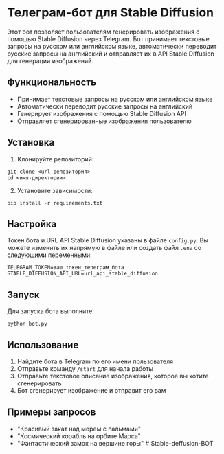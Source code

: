 # Телеграм-бот для Stable Diffusion

Этот бот позволяет пользователям генерировать изображения с помощью Stable Diffusion через Telegram. Бот принимает текстовые запросы на русском или английском языке, автоматически переводит русские запросы на английский и отправляет их в API Stable Diffusion для генерации изображений.

## Функциональность

- Принимает текстовые запросы на русском или английском языке
- Автоматически переводит русские запросы на английский
- Генерирует изображения с помощью Stable Diffusion API
- Отправляет сгенерированные изображения пользователю

## Установка

1. Клонируйте репозиторий:
```
git clone <url-репозитория>
cd <имя-директории>
```

2. Установите зависимости:
```
pip install -r requirements.txt
```

## Настройка

Токен бота и URL API Stable Diffusion указаны в файле `config.py`. Вы можете изменить их напрямую в файле или создать файл `.env` со следующими переменными:

```
TELEGRAM_TOKEN=ваш_токен_телеграм_бота
STABLE_DIFFUSION_API_URL=url_api_stable_diffusion
```

## Запуск

Для запуска бота выполните:

```
python bot.py
```

## Использование

1. Найдите бота в Telegram по его имени пользователя
2. Отправьте команду `/start` для начала работы
3. Отправьте текстовое описание изображения, которое вы хотите сгенерировать
4. Бот сгенерирует изображение и отправит его вам

## Примеры запросов

- "Красивый закат над морем с пальмами"
- "Космический корабль на орбите Марса"
- "Фантастический замок на вершине горы"
#   S t a b l e - d e f f u s i o n - B O T  
 